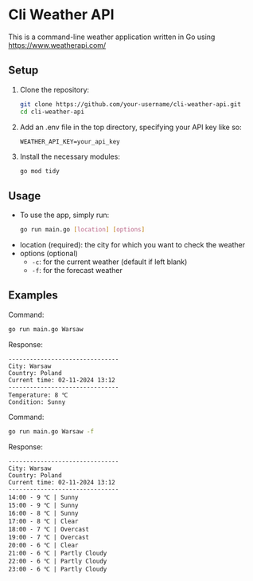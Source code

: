 # Cli Weather API
This is a command-line weather application written in Go using https://www.weatherapi.com/

## Setup

1. Clone the repository:
   ```bash
   git clone https://github.com/your-username/cli-weather-api.git
   cd cli-weather-api
    ```
2. Add an .env file in the top directory, specifying your API key like so:
    ```.env
    WEATHER_API_KEY=your_api_key
    ```
3. Install the necessary modules:
    ```bash
    go mod tidy
    ```

## Usage
- To use the app, simply run:
    ```bash
    go run main.go [location] [options]
    ```
- location (required): the city for which you want to check the weather
- options (optional)
  - `-c`: for the current weather (default if left blank)
  - `-f`: for the forecast weather

## Examples

Command:
```bash
go run main.go Warsaw
```
Response:
```
-------------------------------
City: Warsaw
Country: Poland
Current time: 02-11-2024 13:12
-------------------------------
Temperature: 8 ℃
Condition: Sunny

```


Command:
```bash
go run main.go Warsaw -f
```
Response:
```
-------------------------------
City: Warsaw
Country: Poland
Current time: 02-11-2024 13:12
-------------------------------
14:00 - 9 ℃ | Sunny
15:00 - 9 ℃ | Sunny
16:00 - 8 ℃ | Sunny
17:00 - 8 ℃ | Clear
18:00 - 7 ℃ | Overcast
19:00 - 7 ℃ | Overcast
20:00 - 6 ℃ | Clear
21:00 - 6 ℃ | Partly Cloudy
22:00 - 6 ℃ | Partly Cloudy
23:00 - 6 ℃ | Partly Cloudy
```
